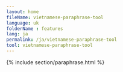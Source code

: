 ```yaml
---
layout: home
fileName: vietnamese-paraphrase-tool
language: uk
folderName : features
lang: ja
permalink: /ja/vietnamese-paraphrase-tool
tool: vietnamese-paraphrase-tool
---
```

{% include section/paraphrase.html %}